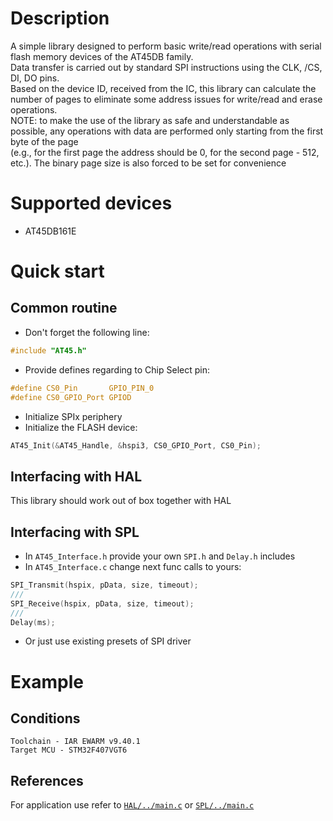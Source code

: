 # Description
A simple library designed to perform basic write/read operations with serial flash memory devices of the AT45DB family.  
Data transfer is carried out by standard SPI instructions using the CLK, /CS, DI, DO pins.  
Based on the device ID, received from the IC, this library can calculate the number of pages to eliminate some address issues for write/read and erase operations.  
NOTE: to make the use of the library as safe and understandable as possible, any operations with data are performed only starting from the first byte of the page  
(e.g., for the first page the address should be 0, for the second page - 512, etc.). The binary page size is also forced to be set for convenience
# Supported devices
* AT45DB161E

# Quick start
## Common routine
* Don't forget the following line:
```C
#include "AT45.h"
```
* Provide defines regarding to Chip Select pin:
```C
#define CS0_Pin       GPIO_PIN_0
#define CS0_GPIO_Port GPIOD
```
* Initialize SPIx periphery
* Initialize the FLASH device:
```C
AT45_Init(&AT45_Handle, &hspi3, CS0_GPIO_Port, CS0_Pin);
```
## Interfacing with HAL
This library should work out of box together with HAL 
## Interfacing with SPL
* In `AT45_Interface.h` provide your own `SPI.h` and `Delay.h` includes   
* In `AT45_Interface.c` change next func calls to yours:
```C
SPI_Transmit(hspix, pData, size, timeout);
///
SPI_Receive(hspix, pData, size, timeout);
///
Delay(ms);
```
* Or just use existing presets of SPI driver
# Example
## Conditions
`Toolchain - IAR EWARM v9.40.1`  
`Target MCU - STM32F407VGT6`
## References
For application use refer to [`HAL/../main.c`](./HAL/Core/Src/main.c) or [`SPL/../main.c`](./SPL/Source/main.c) 
